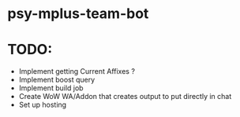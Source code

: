 # psy-mplus-team-bot

# TODO:

* Implement getting Current Affixes ?
* Implement boost query
* Implement build job
* Create WoW WA/Addon that creates output to put directly in chat
* Set up hosting